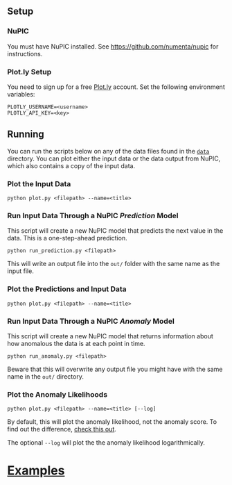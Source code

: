 ## Setup

### NuPIC

You must have NuPIC installed. See <https://github.com/numenta/nupic> for instructions.

### Plot.ly Setup

You need to sign up for a free [Plot.ly](http://plot.ly) account. Set the following environment variables:

    PLOTLY_USERNAME=<username>
    PLOTLY_API_KEY=<key>

## Running

You can run the scripts below on any of the data files found in the [`data`](data) directory. You can plot either the input data or the data output from NuPIC, which also contains a copy of the input data.

### Plot the Input Data

    python plot.py <filepath> --name=<title>

### Run Input Data Through a NuPIC *Prediction* Model

This script will create a new NuPIC model that predicts the next value in the data. This is a one-step-ahead prediction.

    python run_prediction.py <filepath>

This will write an output file into the `out/` folder with the same name as the input file.

### Plot the Predictions and Input Data

    python plot.py <filepath> --name=<title>

### Run Input Data Through a NuPIC *Anomaly* Model

This script will create a new NuPIC model that returns information about how anomalous the data is at each point in time. 

    python run_anomaly.py <filepath>

Beware that this will overwrite any output file you might have with the same name in the `out/` directory.

### Plot the Anomaly Likelihoods

    python plot.py <filepath> --name=<title> [--log]

By default, this will plot the anomaly likelihood, not the anomaly score. To find out the difference, [check this out](https://www.youtube.com/watch?v=nVCKjZWYavM). 

The optional `--log` will plot the the anomaly likelihood logarithmically.
 
# [Examples](EXAMPLES.md)
